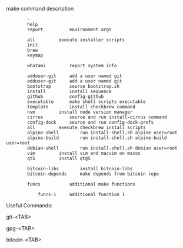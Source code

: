 
 make	  	command			description
 	
 	      	-
 	      	help
 	      	report			environment args
 	
 	      	all			execute installer scripts
 	      	init
 	      	brew
 	      	keymap
 	
 	      	whatami			report system info
 	
 	      	adduser-git		add a user named git
 	      	adduser-git		add a user named git
 	      	bootstrap		source bootstrap.sh
 	      	install		 	install sequence
 	      	github		 	config-github
 	      	executable		make shell scripts executable
 	      	template		install checkbrew command
 	      	nvm		 	install node version manager
 	      	cirrus			source and run install-cirrus command
 	      	config-dock		source and run config-dock-prefs
 	      	all			execute checkbrew install scripts
 	      	alpine-shell		run install-shell.sh alpine user=root
 	      	alpine-build		run install-shell.sh alpine-build user=root
 	      	debian-shell		run install-shell.sh debian user=root
 	      	vim			install vim and macvim on macos
 	      	qt5			install qt@5
 	
 	      	bitcoin-libs		install bitcoin-libs
 	      	bitcoin-depends		make depends from bitcoin repo
 	
 	      	funcs			additional make functions
 	
 	      		funcs-1		additional function 1



Useful Commands:

git-\<TAB>

gpg-\<TAB>

bitcoin-\<TAB>



